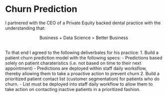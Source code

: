 # Churn Prediction 
I partnered with the CEO of a Private Equity backed dental practice with the understanding that:  
  <p align='center'>
  Business  +  Data Science  =  Better Business
  </p>
  <br>
  To that end I agreed to the following deliverbales for his practice: 
  1. Build a patient churn prediction model with the following specs: 
    - Predictions based solely on patient charateristics (i.e. not based on time to their next appointment)
    - Predictions are deployed within staff daily worksflow, thereby allowing them to take a proactive action to prevent churn
  2. Build a prioritized patient contact list (customer segmentation) for patients who do churn. 
    - List must be deployed into staff daily workflow to allow them to take action on contacting inactive patients in a prioritized fashion.


